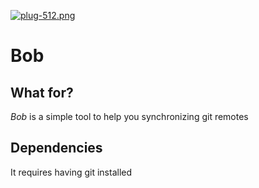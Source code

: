 [![plug-512.png](https://s29.postimg.org/3wgrrlhzr/plug_512.png)](https://postimg.org/image/isfaz6teb/)

# Bob

## What for?

*Bob* is a simple tool to help you synchronizing git remotes

## Dependencies

It requires having git installed
